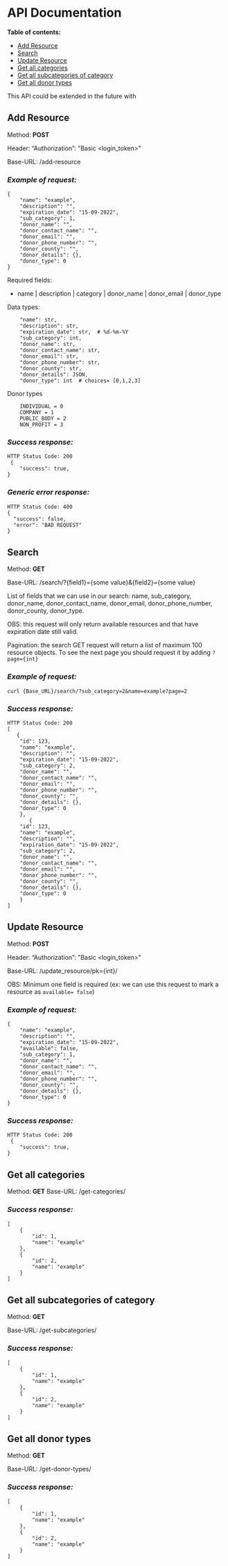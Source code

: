 # API Documentation
**Table of contents:**

* [Add Resource](#add_resource)
* [Search](#search)
* [Update Resource](#update_resource)
* [Get all categories](#get_all_categories)
* [Get all subcategories of category](#get_all_subcategories_of_category)
* [Get all donor types](#get_all_donor_types)

This API could be extended in the future with

##  <a name="add_resource" id="add_resource">Add Resource</a>
Method: **POST**

Header:   “Authorization”: "Basic <login_token>"

Base-URL: /add-resource


### _Example of request:_
```
{
    "name": "example",
    "description": "",
    "expiration_date": "15-09-2022",
    "sub_category": 1,
    "donor_name": "",
    "donor_contact_name": "",
    "donor_email": "",
    "donor_phone_number": "",
    "donor_county": "",
    "donor_details": {},
    "donor_type": 0
}
```
Required fields:
* name | description | category | donor_name | donor_email | donor_type

Data types:
```
    "name": str,
    "description": str,
    "expiration_date": str,  # %d-%m-%Y
    "sub_category": int,
    "donor_name": str,
    "donor_contact_name": str,
    "donor_email": str,
    "donor_phone_number": str,
    "donor_county": str,
    "donor_details": JSON,
    "donor_type": int  # choices= [0,1,2,3]
```

Donor types
```
    INDIVIDUAL = 0
    COMPANY = 1
    PUBLIC_BODY = 2
    NON_PROFIT = 3
```

### _Success response:_
```
HTTP Status Code: 200
 {
    "success": true,
}
```

### _Generic error response:_
```
HTTP Status Code: 400
{
  "success": false,
  "error": "BAD REQUEST"
}
```


## <a name="search" id="search">Search</a>
Method: **GET**

Base-URL: /search/?{field1}={some value}&{field2}={some value}

List of fields that we can use in our search:
name, sub_category, donor_name, donor_contact_name, donor_email,
donor_phone_number, donor_county, donor_type.

OBS: this request will only return available resources and that have expiration
date still valid.

Pagination: the search GET request will return a list of maximum 100 resource 
objects. To see the next page you should request it by adding `?page={int}`

### _Example of request:_
```
curl {Base_URL}/search/?sub_category=2&name=example?page=2
```

### _Success response:_
```
HTTP Status Code: 200
[
   {
    "id": 123,
    "name": "example",
    "description": "",
    "expiration_date": "15-09-2022",
    "sub_category": 2,
    "donor_name": "",
    "donor_contact_name": "",
    "donor_email": "",
    "donor_phone_number": "",
    "donor_county": "",
    "donor_details": {},
    "donor_type": 0
    },
       {
    "id": 123,
    "name": "example",
    "description": "",
    "expiration_date": "15-09-2022",
    "sub_category": 2,
    "donor_name": "",
    "donor_contact_name": "",
    "donor_email": "",
    "donor_phone_number": "",
    "donor_county": "",
    "donor_details": {},
    "donor_type": 0
    }
]
```

## <a name="update_resource" id="update_resource">Update Resource</a>
Method: **POST**

Header:   “Authorization”: "Basic <login_token>"

Base-URL: /update_resource/pk={int}/


OBS: Minimum one field is required (ex: we can use this request to mark a resource
as `available= false`)
### _Example of request:_
```
{
    "name": "example",
    "description": "",
    "expiration_date": "15-09-2022",
    "available": false,
    "sub_category": 1,
    "donor_name": "",
    "donor_contact_name": "",
    "donor_email": "",
    "donor_phone_number": "",
    "donor_county": "",
    "donor_details": {},
    "donor_type": 0
}
```
### _Success response:_
```
HTTP Status Code: 200
 {
    "success": true,
}
```


## <a name="get_all_categories" id="get_all_categories">Get all categories</a>
Method: **GET**
Base-URL: /get-categories/

### _Success response:_
```
[
    {
        "id": 1,
        "name": "example"
    },
    {
        "id": 2,
        "name": "example"
    }
]
```

## <a name="get_all_subcategories_of_category" id="get_all_subcategories_of_category">Get all subcategories of category</a>
Method: **GET**

Base-URL: /get-subcategories/

### _Success response:_
```
[
    {
        "id": 1,
        "name": "example"
    },
    {
        "id": 2,
        "name": "example"
    }
]
```

## <a name="get_all_donor_types" id="get_all_donor_types">Get all donor types</a>
Method: **GET**

Base-URL: /get-donor-types/

### _Success response:_
```
[
    {
        "id": 1,
        "name": "example"
    },
    {
        "id": 2,
        "name": "example"
    }
]
```